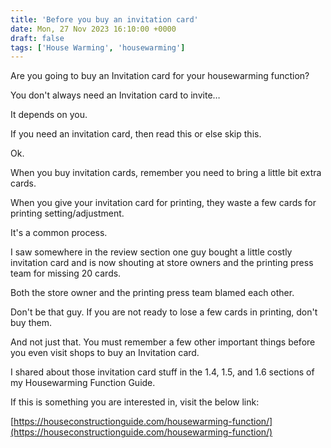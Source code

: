 ```yaml
---
title: 'Before you buy an invitation card'
date: Mon, 27 Nov 2023 16:10:00 +0000
draft: false
tags: ['House Warming', 'housewarming']
---
```


Are you going to buy an Invitation card for your housewarming function?

You don't always need an Invitation card to invite…

It depends on you.

If you need an invitation card, then read this or else skip this.

Ok.

When you buy invitation cards, remember you need to bring a little bit extra cards.

When you give your invitation card for printing, they waste a few cards for printing setting/adjustment.

It's a common process.

I saw somewhere in the review section one guy bought a little costly invitation card and is now shouting at store owners and the printing press team for missing 20 cards.

Both the store owner and the printing press team blamed each other.

Don't be that guy. If you are not ready to lose a few cards in printing, don't buy them.

And not just that. You must remember a few other important things before you even visit shops to buy an Invitation card.

I shared about those invitation card stuff in the 1.4, 1.5, and 1.6 sections of my Housewarming Function Guide.

If this is something you are interested in, visit the below link:

[https://houseconstructionguide.com/housewarming-function/](https://houseconstructionguide.com/housewarming-function/)